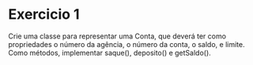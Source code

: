 # Exercicio 1
Crie uma classe para representar uma Conta, que deverá ter como propriedades o número da agência, o número da conta, o saldo, e limite. Como métodos, implementar saque(), deposito() e getSaldo().
